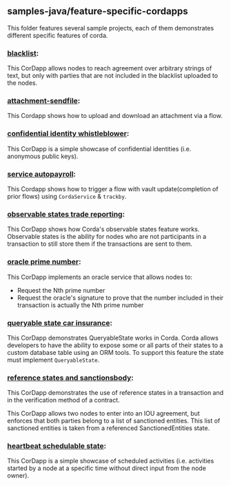 ## samples-java/feature-specific-cordapps

This folder features several sample projects, each of them demonstrates different specific features of corda.

### [blacklist](./attachment-blacklist):
This CorDapp allows nodes to reach agreement over arbitrary strings of text, but only with parties that are not included in the blacklist uploaded to the nodes.

### [attachment-sendfile](./attachment-sendfile):
This Cordapp shows how to upload and download an attachment via a flow.

### [confidential identity whistleblower](./confidentialidentity-whistleblower):
This CorDapp is a simple showcase of confidential identities (i.e. anonymous public keys).

### [service autopayroll](./cordaservice-autopayroll):
This Cordapp shows how to trigger a flow with vault update(completion of prior flows) using `CordaService` & `trackby`.

### [observable states trade reporting](./observablestates-tradereporting):
This CorDapp shows how Corda's observable states feature works. Observable states is the ability for nodes who are not participants in a transaction to still store them if the transactions are sent to them.

### [oracle prime number](./oracle-primenumber):
This CorDapp implements an oracle service that allows nodes to:

* Request the Nth prime number
* Request the oracle's signature to prove that the number included in their transaction is actually the Nth prime number

### [queryable state car insurance](./queryablestate-carinsurance):
This CorDapp demonstrates QueryableState works in Corda. Corda allows developers to have the ability to expose some or all parts of their states to a custom database table using an ORM tools. To support this feature the state must implement `QueryableState`.

### [reference states and sanctionsbody](./referencestates-sanctionsbody):
This CorDapp demonstrates the use of reference states in a transaction and in the verification method of a contract.

This CorDapp allows two nodes to enter into an IOU agreement, but enforces that both parties belong to a list of sanctioned entities. This list of sanctioned entities is taken from a referenced SanctionedEntities state.

### [heartbeat schedulable state](./schedulablestate-heartbeat):
This CorDapp is a simple showcase of scheduled activities (i.e. activities started by a node at a specific time without direct input from the node owner).

